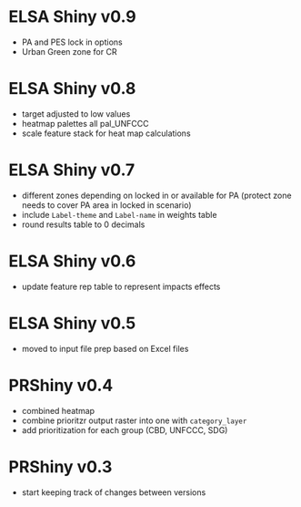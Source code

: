 # ELSA Shiny v0.9

- PA and PES lock in options
- Urban Green zone for CR

# ELSA Shiny v0.8

- target adjusted to low values
- heatmap palettes all pal_UNFCCC
- scale feature stack for heat map calculations

# ELSA Shiny v0.7

- different zones depending on locked in or available for PA (protect zone needs to cover PA area in locked in scenario)
- include `Label-theme` and `Label-name` in weights table
- round results table to 0 decimals

# ELSA Shiny v0.6

- update feature rep table to represent impacts effects

# ELSA Shiny v0.5

- moved to input file prep based on Excel files

# PRShiny v0.4

- combined heatmap
- combine prioritzr output raster into one with `category_layer`
- add prioritization for each group (CBD, UNFCCC, SDG)

# PRShiny v0.3 

- start keeping track of changes between versions